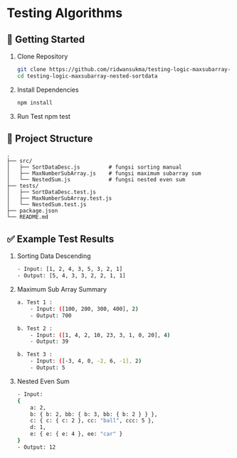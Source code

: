 # Testing Algorithms

## 🚀 Getting Started

1. Clone Repository

    ```bash
    git clone https://github.com/ridwansukma/testing-logic-maxsubarray-nested-sortdata.git
    cd testing-logic-maxsubarray-nested-sortdata
    ```
2. Install Dependencies
    ```bash
    npm install
    ```
    
3. Run Test
npm test

## 📂 Project Structure

```
.
├── src/
│   ├── SortDataDesc.js         # fungsi sorting manual
│   ├── MaxNumberSubArray.js    # fungsi maximum subarray sum
│   └── NestedSum.js            # fungsi nested even sum
├── tests/
│   ├── SortDataDesc.test.js
│   ├── MaxNumberSubArray.test.js
│   └── NestedSum.test.js
├── package.json
└── README.md
```

## ✅ Example Test Results
1. Sorting Data Descending
    ```bash
    - Input: [1, 2, 4, 3, 5, 3, 2, 1]
    - Output: [5, 4, 3, 3, 2, 2, 1, 1]
    ```

2. Maximum Sub Array Summary
    
    ```bash
    a. Test 1 :
        - Input: ([100, 200, 300, 400], 2)
        - Output: 700
    ```

    ```bash
    b. Test 2 :
        - Input: ([1, 4, 2, 10, 23, 3, 1, 0, 20], 4)
        - Output: 39
    ```

    
    ```bash
    b. Test 3 :
        - Input: ([-3, 4, 0, -2, 6, -1], 2)
        - Output: 5
    ```

3. Nested Even Sum
    ```bash
    - Input:
    {
        a: 2,
        b: { b: 2, bb: { b: 3, bb: { b: 2 } } },
        c: { c: { c: 2 }, cc: "ball", ccc: 5 },
        d: 1,
        e: { e: { e: 4 }, ee: "car" }
    }
    - Output: 12
    ```